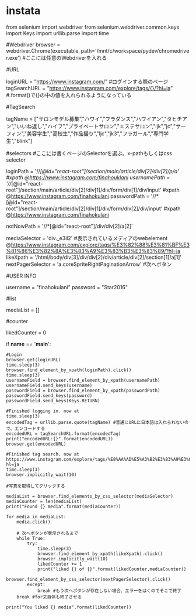 # instata
from selenium import webdriver
from selenium.webdriver.common.keys import Keys
import urllib.parse
import time

#Webdriver
browser = webdriver.Chrome(executable_path='/mnt/c/workspace/pydev/chromedriver.exe') #ここには任意のWebdriverを入れる

#URL

loginURL = "https://www.instagram.com/" #ログインする際のページ
tagSearchURL = "https://www.instagram.com/explore/tags/{}/?hl=ja" #.format()で{}の中の値を入れられるようになっている

#TagSearch

tagName = ["サロンモデル募集”,"ハワイ","フラダンス","ハワイアン","タヒチアン","いいね返し","ハイフ","プライベートサロン","エステサロン","ljk","jc","サーフィン","美容学生","高校生","作品撮り","ljc","jk3","フラガール","専門学生","blink"]

#selectors
#ここには書くページのSelectorを選ぶ。x-pathもしくはcss selector

loginPath = '//*[@id="react-root"]/section/main/article/div[2]/div[2]/p/a' #xpath @https://www.instagram.com/finahouklani
usernamePath = '//*[@id="react-root"]/section/main/article/div[2]/div[1]/div/form/div[1]/div/input' #xpath @https://www.instagram.com/finahokulani
passwordPath = '//*[@id="react-root"]/section/main/article/div[2]/div[1]/div/form/div[2]/div/input' #xpath @https://www.instagram.com/finahokulani

notNowPath = '//*[@id="react-root"]/div/div[2]/a[2]'

mediaSelector = 'div._e3il2' #表示されているメディアのwebelement @https://www.instagram.com/explore/tags/%E3%82%88%E3%81%BF%E3%81%86%E3%82%8A%E3%83%A9%E3%83%B3%E3%83%89/?hl=ja
likeXpath = '/html/body/div[3]/div/div[2]/div/article/div[2]/section[1]/a[1]'
nextPagerSelector = 'a.coreSpriteRightPaginationArrow' #次へボタン

#USER INFO

username = "finahokulani"
password = "Star2016" 

#list

mediaList = []

#counter

likedCounter = 0

if __name__ == '__main__':

    #Login 
    browser.get(loginURL)
    time.sleep(3)
    browser.find_element_by_xpath(loginPath).click()
    time.sleep(3)
    usernameField = browser.find_element_by_xpath(usernamePath)
    usernameField.send_keys(username)
    passwordField = browser.find_element_by_xpath(passwordPath)
    passwordField.send_keys(password)
    passwordField.send_keys(Keys.RETURN)

    #Finished logging in. now at 
    time.sleep(3)
    encodedTag = urllib.parse.quote(tagName) #普通にURLに日本語は入れられないので、エンコードする
    encodedURL = tagSearchURL.format(encodedTag)
    print("encodedURL:{}".format(encodedURL))
    browser.get(encodedURL)

    #Finished tag search. now at https://www.instagram.com/explore/tags/%E8%AA%AD%E5%A3%B2%E3%83%A9%E3%83%B3%E3%83%89/?hl=ja
    time.sleep(3)
    browser.implicitly_wait(10)

    #写真を取得してクリックする

    mediaList = browser.find_elements_by_css_selector(mediaSelector)
    mediaCounter = len(mediaList)
    print("Found {} media".format(mediaCounter))

    for media in mediaList:
        media.click()

        # 次へボタンが表示されるまで
        while True:
            try:
                time.sleep(3)
                browser.find_element_by_xpath(likeXpath).click()
                browser.implicitly_wait(10)
                likedCounter += 1
                print("liked {} of {}".format(likedCounter,mediaCounter))
                browser.find_element_by_css_selector(nextPagerSelector).click()
            except:
                break #もう次へボタンが存在しない場合、エラーをはくのでそこで終了
        break #for文自体も終了させる

    print("You liked {} media".format(likedCounter))
